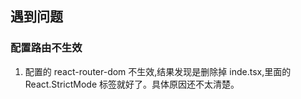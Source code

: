 ## 遇到问题

### 配置路由不生效

1. 配置的 react-router-dom 不生效,结果发现是删除掉 inde.tsx,里面的 React.StrictMode 标签就好了。具体原因还不太清楚。
